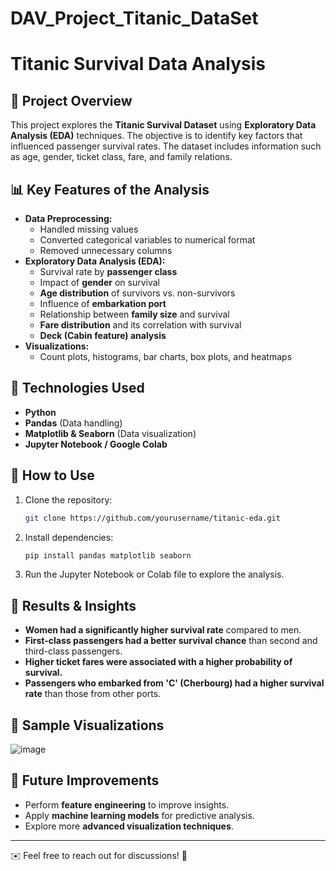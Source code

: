 # DAV_Project_Titanic_DataSet
# Titanic Survival Data Analysis

## 📌 Project Overview
This project explores the **Titanic Survival Dataset** using **Exploratory Data Analysis (EDA)** techniques. The objective is to identify key factors that influenced passenger survival rates. The dataset includes information such as age, gender, ticket class, fare, and family relations.

## 📊 Key Features of the Analysis
- **Data Preprocessing:**
  - Handled missing values
  - Converted categorical variables to numerical format
  - Removed unnecessary columns
- **Exploratory Data Analysis (EDA):**
  - Survival rate by **passenger class**
  - Impact of **gender** on survival
  - **Age distribution** of survivors vs. non-survivors
  - Influence of **embarkation port**
  - Relationship between **family size** and survival
  - **Fare distribution** and its correlation with survival
  - **Deck (Cabin feature) analysis**
- **Visualizations:**
  - Count plots, histograms, bar charts, box plots, and heatmaps

## 🔧 Technologies Used
- **Python**
- **Pandas** (Data handling)
- **Matplotlib & Seaborn** (Data visualization)
- **Jupyter Notebook / Google Colab**

## 📂 How to Use
1. Clone the repository:
   ```bash
   git clone https://github.com/yourusername/titanic-eda.git
   ```
2. Install dependencies:
   ```bash
   pip install pandas matplotlib seaborn
   ```
3. Run the Jupyter Notebook or Colab file to explore the analysis.

## 📑 Results & Insights
- **Women had a significantly higher survival rate** compared to men.
- **First-class passengers had a better survival chance** than second and third-class passengers.
- **Higher ticket fares were associated with a higher probability of survival.**
- **Passengers who embarked from 'C' (Cherbourg) had a higher survival rate** than those from other ports.

## 📸 Sample Visualizations
![image](https://github.com/user-attachments/assets/8a753a86-6a54-4893-a16e-2283841c9f8f)


## 🎯 Future Improvements
- Perform **feature engineering** to improve insights.
- Apply **machine learning models** for predictive analysis.
- Explore more **advanced visualization techniques**.

---
✉️ Feel free to reach out for discussions! 🚀

